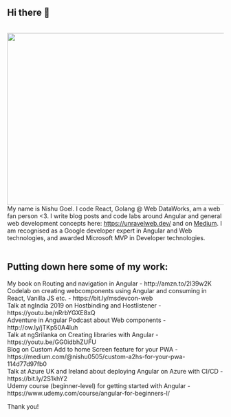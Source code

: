 ## Hi there 👋

<div align="center">
	<br>
	<a href="https://www.educative.io/courses/a-hands-on-guide-to-angular" target="_blank">
		<img src="https://svgshare.com/i/N3q.svg" width="800" height="400">
	</a>
	<br>
</div>

<div>My name is Nishu Goel. I code React, Golang @ Web DataWorks, am a web fan person <3. I write blog posts and code labs around Angular and general web development concepts here: <a href="nishugoel.wordpress.com" target="_blank">https://unravelweb.dev/</a> and on <a href="https://medium.com/@nishu0505" target="_blank">Medium</a>. I am recognised as a Google developer expert in Angular and Web technologies, and awarded Microsoft MVP in Developer technologies.</div>
<br>


	
## Putting down here some of my work:
	
<div>My book on Routing and navigation in Angular - http://amzn.to/2I39w2K</div>
<div>Codelab on creating webcomponents using Angular and consuming in React, Vanilla JS etc. - https://bit.ly/msdevcon-web</div>
<div>Talk at ngIndia 2019 on Hostbinding and Hostlistener - https://youtu.be/nRrbYGXE8xQ</div>
<div>Adventure in Angular Podcast about Web components -  http://ow.ly/jTKp50A4luh</div>
<div>Talk at ngSrilanka on Creating libraries with Angular - https://youtu.be/GG0idbhZUFU</div>
<div>Blog on Custom Add to home Screen feature for your PWA - https://medium.com/@nishu0505/custom-a2hs-for-your-pwa-114d77d97fb0</div>
<!-- Talk on Framework-agnostic web components at JSVidCon - -->
<div>Talk at Azure UK and Ireland about deploying Angular on Azure with CI/CD - https://bit.ly/2S1khY2</div>
<div>Udemy course (beginner-level) for getting started with Angular - https://www.udemy.com/course/angular-for-beginners-l/</div>


Thank you!

